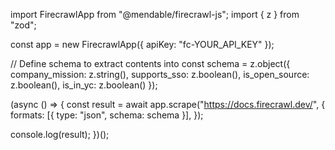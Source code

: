 import FirecrawlApp from "@mendable/firecrawl-js";
import { z } from "zod";

const app = new FirecrawlApp({
  apiKey: "fc-YOUR_API_KEY"
});

// Define schema to extract contents into
const schema = z.object({
  company_mission: z.string(),
  supports_sso: z.boolean(),
  is_open_source: z.boolean(),
  is_in_yc: z.boolean()
});

(async () => {
  const result = await app.scrape("https://docs.firecrawl.dev/", {
    formats: [{
      type: "json",
      schema: schema
    }],
  });

  console.log(result);
})();
